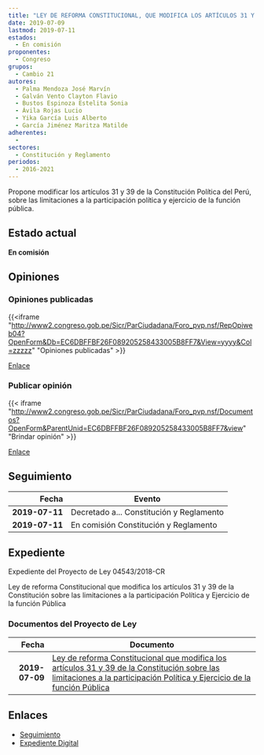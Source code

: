 ```yaml
---
title: "LEY DE REFORMA CONSTITUCIONAL, QUE MODIFICA LOS ARTÍCULOS 31 Y 39 DE LA CONSTITUCIÓN SOBRE LAS LIMITACIONES A LA PARTICIPACIÓN POLÍTICA Y EJERCICIO DE LA FUNCIÓN PÚBLICA"
date: 2019-07-09
lastmod: 2019-07-11
estados: 
  - En comisión
proponentes: 
  - Congreso
grupos: 
  - Cambio 21
autores: 
  - Palma Mendoza José Marvín
  - Galván Vento Clayton Flavio
  - Bustos Espinoza Estelita Sonia
  - Ávila Rojas Lucio
  - Yika García Luis Alberto
  - García Jiménez Maritza Matilde
adherentes: 
  - 
sectores: 
  - Constitución y Reglamento
periodos: 
  - 2016-2021
---
```


Propone modificar los artículos 31 y 39 de la Constitución Política del Perú, sobre las limitaciones a la participación política y ejercicio de la función pública.


## Estado actual

**En comisión**

## Opiniones

### Opiniones publicadas

{{<iframe "http://www2.congreso.gob.pe/Sicr/ParCiudadana/Foro_pvp.nsf/RepOpiweb04?OpenForm&Db=EC6DBFFBF26F089205258433005B8FF7&View=yyyy&Col=zzzzz" "Opiniones publicadas" >}}

[Enlace](http://www2.congreso.gob.pe/Sicr/ParCiudadana/Foro_pvp.nsf/RepOpiweb04?OpenForm&Db=EC6DBFFBF26F089205258433005B8FF7&View=yyyy&Col=zzzzz)
### Publicar opinión

{{< iframe "http://www2.congreso.gob.pe/Sicr/ParCiudadana/Foro_pvp.nsf/Documentos?OpenForm&ParentUnid=EC6DBFFBF26F089205258433005B8FF7&view" "Brindar opinión" >}}

[Enlace](http://www2.congreso.gob.pe/Sicr/ParCiudadana/Foro_pvp.nsf/Documentos?OpenForm&ParentUnid=EC6DBFFBF26F089205258433005B8FF7&view)

## Seguimiento

| Fecha | Evento |
|------:|--------|
| **2019-07-11** | Decretado a... Constitución y Reglamento|
| **2019-07-11** | En comisión Constitución y Reglamento|


## Expediente

Expediente del Proyecto de Ley 04543/2018-CR

Ley de reforma Constitucional que modifica los artículos 31 y 39 de la Constitución sobre las limitaciones a la participación Política y Ejercicio de la función Pública


### Documentos del Proyecto de Ley

| Fecha | Documento |
|------:|--------|
| **2019-07-09** | [Ley de reforma Constitucional que modifica los artículos 31 y 39 de la Constitución sobre las limitaciones a la participación Política y Ejercicio de la función Pública](http://www.leyes.congreso.gob.pe/Documentos/2016_2021/Proyectos_de_Ley_y_de_Resoluciones_Legislativas/PL0454420190709.pdf) |

## Enlaces 

- [Seguimiento](http://www2.congreso.gob.pe/Sicr/TraDocEstProc/CLProLey2016.nsf/f7fff46988ca05b1052578e100829cc7/e107604ca521dd6205258432007ce1fa?OpenDocument)
- [Expediente Digital](http://www2.congreso.gob.pe/Sicr/TraDocEstProc/CLProLey2016.nsf/f7fff46988ca05b1052578e100829cc7/e107604ca521dd6205258432007ce1fa?OpenDocument&Click=05257FB7005EB655.eb71d0cf91d8294e05256cdf006b5706/$Body/0.1C6C)
